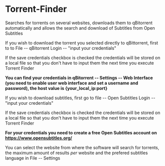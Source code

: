 # Torrent-Finder
Searches for torrents on several websites, downloads them to qBitorrent automatically and allows the search and download of Subtitles from Open Subtitles

If you wish to download the torrent you selected directly to qBittorrent, first to to File -- qBitorrent Login -- "input your credentials"

If the save credentials checkbox is checked the credentials will be stored on a local file so that you don't have to input them the next time you execute Torrent Finder

**You can find your credentials in qBitorrent -- Settings -- Web Interface (you need to enable user web interface and set a username and password), the host value is {your_local_ip:port}**


If you wish to download subtitles, first go to file -- Open Subtitles Login -- "input your credentials"

If the save credentials checkbox is checked the credentials will be stored on a local file so that you don't have to input them the next time you execute Torrent Finder

**For your credentials you need to create a free Open Subtitles account on https://www.opensubtitles.org/**


You can select the website from where the software will search for torrents, the maximum amount of results *per* website and the prefered subtitles language in File -- Settings

